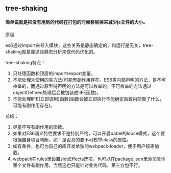 ## tree-shaking ##

#### 简单说就是把没有用到的代码在打包的时候移除掉来减少js文件的大小。

原理:

es6通过import来导入模块，这些关系是静态确定的，和运行是无关，tree-shaking就是靠这些静态分析来做代码优化的。

tree-shaking特点：
1. 只处理函数和顶层的import/export变量。
2. 不能处理未使用的类方法(可能有副作用存在。ES6类内部声明的方法，是不可枚举的，而通过原型链声明的方法是可以枚举的，不可枚举的方法通过objectDefined处理后会被包装成IIFE函数)。
3. 不能处理IIFE(立即调用)函数(函数会被立即执行不能确定函数内部做了什么，可能有副作用存在)。

总结：
1. 尽量不写有副作用的函数。
2. 如果对ES6语义特性要求不是特别严格，可以开启babel的loose模式，这个要根据自身项目判断，如：是否真的要不可枚举class的属性。
3. 如有条件，也可为自己的库开发单独的webpack-loader，便于用户按需加载。
4. webpack在rules里设置sideEffects选项，也可以在package.json里添加具体哪个文件有副作用，当然这也只能针对业务代码，第三方包不行。